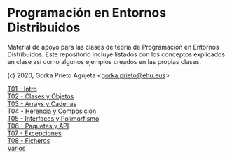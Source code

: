 # Programación en Entornos Distribuidos

Material de apoyo para las clases de teoría de Programación en Entornos Distribuidos. Este repositorio incluye listados con los conceptos explicados en clase así como algunos ejemplos creados en las propias clases.

(c) 2020, Gorka Prieto Agujeta <<gorka.prieto@ehu.eus>>

[T01 - Intro](T01%20-%20Intro/README.md)  
[T02 - Clases y Objetos](T02%20-%20Clases%20y%20Objetos/README.md)  
[T03 - Arrays y Cadenas](T03%20-%20Arrays%20y%20Cadenas/README.md)  
[T04 - Herencia y Composición](T04%20-%20Herencia%20y%20Composición/README.md)  
[T05 - Interfaces y Polimorfismo](T05%20-%20Interfaces%20y%20Polimorfismo/README.md)  
[T06 - Paquetes y API](T06%20-%20Paquetes%20y%20API/README.md)  
[T07 - Excepciones](T07%20-%20Excepciones/README.md)  
[T08 - Ficheros](T08%20-%20Ficheros/README.md)  
[Varios](Varios/README.md)
